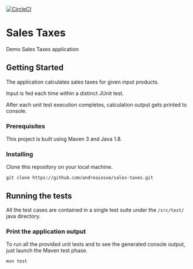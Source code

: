 [![CircleCI](https://circleci.com/gh/andreaiosue/sales-taxes.svg?style=svg)](https://circleci.com/gh/andreaiosue/sales-taxes)

# Sales Taxes

Demo Sales Taxes application

## Getting Started

The application calculates sales taxes for given input products.

Input is fed each time within a distinct JUnit test.

After each unit test execution completes, calculation output gets printed to console.

### Prerequisites

This project is built using Maven 3 and Java 1.8.

### Installing

Clone this repository on your local machine.

```
git clone https://github.com/andreaiosue/sales-taxes.git
```

## Running the tests

All the test cases are contained in a single test suite under the `/src/test/` java directory.

### Print the application output

To run all the provided unit tests and to see the generated console output, just launch the Maven test phase.

```
mvn test
```
